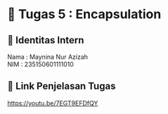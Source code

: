 # 📁 Tugas 5 : Encapsulation

## 👤 Identitas Intern
Nama : Maynina Nur Azizah             
NIM  : 235150601111010

## 🔗 Link Penjelasan Tugas

https://youtu.be/7EGT9EFDfQY
